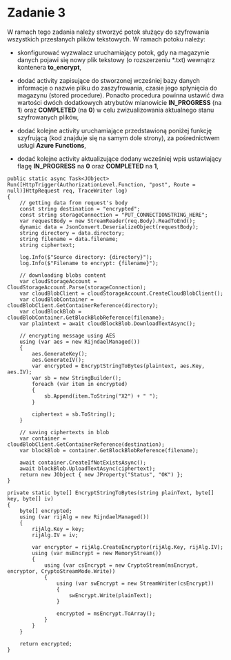 # Zadanie 3

W ramach tego zadania należy stworzyć potok służący do szyfrowania wszystkich przesłanych plików tekstowych. W ramach potoku należy:

- skonfigurować wyzwalacz uruchamiający potok, gdy na magazynie danych pojawi się nowy plik tekstowy (o rozszerzeniu *.txt) wewnątrz kontenera **to_encrypt**,

- dodać activity zapisujące do stworzonej wcześniej bazy danych informacje o nazwie pliku do zaszyfrowania, czasie jego spłynięcia do magazynu (stored procedure). Ponadto procedura powinna ustawić dwa wartości dwóch dodatkowych atrybutów mianowicie **IN_PROGRESS** (na **1**) oraz **COMPLETED** (na **0**) w celu zwizualizowania aktualnego stanu szyfrowanych plików,

- dodać kolejne activity uruchamiające przedstawioną poniżej funkcję szyfrującą (kod znajduje się na samym dole strony), za pośrednictwem usługi **Azure Functions**,

- dodać kolejne activity aktualizujące dodany wcześniej wpis ustawiający flagę **IN_PROGRESS** na **0** oraz **COMPLETED** na **1**,

```
public static async Task<JObject> Run([HttpTrigger(AuthorizationLevel.Function, "post", Route = null)]HttpRequest req, TraceWriter log)
{
    // getting data from request's body
    const string destination = "encrypted";
    const string storageConnection = "PUT_CONNECTIONSTRING_HERE";
    var requestBody = new StreamReader(req.Body).ReadToEnd();
    dynamic data = JsonConvert.DeserializeObject(requestBody);
    string directory = data.directory;
    string filename = data.filename;
    string ciphertext;

    log.Info($"Source directory: {directory}");
    log.Info($"Filename to encrypt: {filename}");

    // downloading blobs content
    var cloudStorageAccount = CloudStorageAccount.Parse(storageConnection);
    var cloudBlobClient = cloudStorageAccount.CreateCloudBlobClient();
    var cloudBlobContainer = cloudBlobClient.GetContainerReference(directory);
    var cloudBlockBlob = cloudBlobContainer.GetBlockBlobReference(filename);
    var plaintext = await cloudBlockBlob.DownloadTextAsync();

    // encrypting message using AES
    using (var aes = new RijndaelManaged())
    {
        aes.GenerateKey();
        aes.GenerateIV();
        var encrypted = EncryptStringToBytes(plaintext, aes.Key, aes.IV);
        var sb = new StringBuilder();
        foreach (var item in encrypted)
        {
            sb.Append(item.ToString("X2") + " ");
        }

        ciphertext = sb.ToString();
    }

    // saving ciphertexts in blob
    var container = cloudBlobClient.GetContainerReference(destination);
    var blockBlob = container.GetBlockBlobReference(filename);
    
    await container.CreateIfNotExistsAsync();
    await blockBlob.UploadTextAsync(ciphertext);
    return new JObject { new JProperty("Status", "OK") };
}

private static byte[] EncryptStringToBytes(string plainText, byte[] key, byte[] iv)
{
    byte[] encrypted;
    using (var rijAlg = new RijndaelManaged())
    {
        rijAlg.Key = key;
        rijAlg.IV = iv;

        var encryptor = rijAlg.CreateEncryptor(rijAlg.Key, rijAlg.IV);
        using (var msEncrypt = new MemoryStream())
        {
            using (var csEncrypt = new CryptoStream(msEncrypt, encryptor, CryptoStreamMode.Write))
            {
                using (var swEncrypt = new StreamWriter(csEncrypt))
                {
                    swEncrypt.Write(plainText);
                }

                encrypted = msEncrypt.ToArray();
            }
        }
    }

    return encrypted;
}
```

